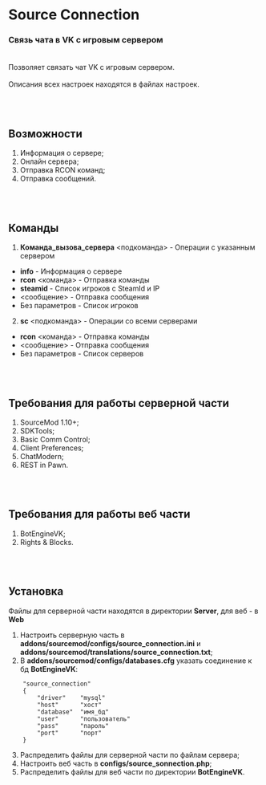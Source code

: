 # Source Connection
### Связь чата в VK с игровым сервером<br><br>

Позволяет связать чат VK с игровым сервером.<br><br>
Описания всех настроек находятся в файлах настроек.

<br><br>
## Возможности
1. Информация о сервере;
2. Онлайн сервера;
3. Отправка RCON команд;
4. Отправка сообщений.

<br><br>
## Команды
1. **Команда_вызова_сервера** <подкоманда> - Операции с указанным сервером
* **info** - Информация о сервере
* **rcon** <команда> - Отправка команды
* **steamid** - Список игроков с SteamId и IP
* <сообщение> - Отправка сообщения
* Без параметров - Список игроков
2. **sc** <подкоманда> - Операции со всеми серверами
* **rcon** <команда> - Отправка команды
* <сообщение> - Отправка сообщения
* Без параметров - Список серверов

<br><br>
## Требования для работы серверной части
1. SourceMod 1.10+;
2. SDKTools;
3. Basic Comm Control;
4. Client Preferences;
5. ChatModern;
6. REST in Pawn.

<br><br>
## Требования для работы веб части
1. BotEngineVK;
2. Rights & Blocks.

<br><br>
## Установка
Файлы для серверной части находятся в директории **Server**, для веб - в **Web**
1. Настроить серверную часть в **addons/sourcemod/configs/source_connection.ini** и **addons/sourcemod/translations/source_connection.txt**;
2. В **addons/sourcemod/configs/databases.cfg** указать соединение к бд **BotEngineVK**:
```keyvalues
    "source_connection"
    {
        "driver"    "mysql"
        "host"      "хост"
        "database"  "имя_бд"
        "user"      "пользователь"
        "pass"      "пароль"
        "port"      "порт"
    }
```
3. Распределить файлы для серверной части по файлам сервера;
4. Настроить веб часть в **configs/source_sonnection.php**;
5. Распределить файлы для веб части по директории **BotEngineVK**.
